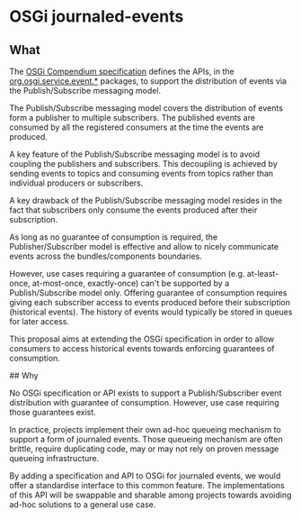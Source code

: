 OSGi journaled-events
=====================

## What

The [OSGi Compendium specification](https://osgi.org/javadoc/osgi.cmpn/7.0.0/) defines the APIs, in the [org.osgi.service.event.\*](https://osgi.org/javadoc/osgi.cmpn/7.0.0/org/osgi/service/event/package-frame.html) packages, to support the distribution of events via the Publish/Subscribe messaging model.

The Publish/Subscribe messaging model covers the distribution of events form a publisher to multiple subscribers. The published events are consumed by all the registered consumers at the time the events are produced.

A key feature of the Publish/Subscribe messaging model is to avoid coupling the publishers and subscribers.
This decoupling is achieved by sending events to topics and consuming events from topics rather than individual producers or subscribers.

A key drawback of the Publish/Subscribe messaging model resides in the fact that subscribers only consume the events produced after their subscription.

As long as no guarantee of consumption is required, the Publisher/Subscriber model is effective and allow to nicely communicate events across the bundles/components boundaries.

However, use cases requiring a guarantee of consumption (e.g. at-least-once, at-most-once, exactly-once) can't be supported by a Publish/Subscribe model only.
Offering guarantee of consumption requires giving each subscriber access to events produced before their subscription (historical events).
The history of events would typically be stored in queues for later access.

This proposal aims at extending the OSGi specification in order to allow consumers to access historical events towards enforcing guarantees of consumption.

## Why

No OSGi specification or API exists to support a Publish/Subscriber event distribution with guarantee of consumption.
However, use case requiring those guarantees exist.

In practice, projects implement their own ad-hoc queueing mechanism to support a form of journaled events.
Those queueing mechanism are often brittle, require duplicating code, may or may not rely on proven message queueing infrastructure.

By adding a specification and API to OSGi for journaled events, we would offer a standardise interface to this common feature.
The implementations of this API will be swappable and sharable among projects towards avoiding ad-hoc solutions to a general use case.
